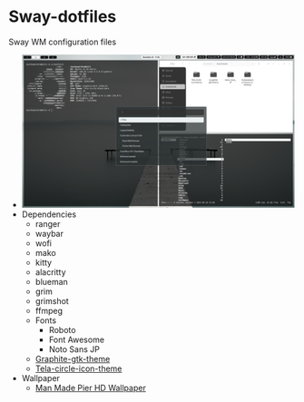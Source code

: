 # Sway-dotfiles
Sway WM configuration files

- ![sway-monochrome-personal.png](/assets/sway-monochrome-personal.png)
- Dependencies
	- ranger
	- waybar
	- wofi
	- mako
	- kitty
	- alacritty
	- blueman
	- grim
	- grimshot
	- ffmpeg
	- Fonts
		- Roboto
		- Font Awesome
		- Noto Sans JP
	- [ Graphite-gtk-theme](https://github.com/vinceliuice/Graphite-gtk-theme)
	- [Tela-circle-icon-theme](https://github.com/vinceliuice/Tela-circle-icon-theme)
- Wallpaper
	- [Man Made Pier HD Wallpaper](https://wall.alphacoders.com/big.php?i=875211)
